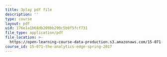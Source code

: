 ```yaml
---
title: 3play pdf file
description: ''
type: course
layout: pdf
uid: 176e1a1b68db209bb290c5b0f5fcf731
file_type: application/pdf
file_location: >-
  https://open-learning-course-data-production.s3.amazonaws.com/15-071-the-analytics-edge-spring-2017/176e1a1b68db209bb290c5b0f5fcf731_8hBr-bpykso.pdf
course_id: 15-071-the-analytics-edge-spring-2017
---
```

